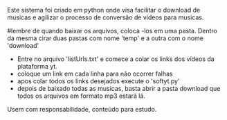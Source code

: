 Este sistema foi criado em python onde visa facilitar o download de musicas e agilizar o processo de conversão de vídeos para musicas.

#lembre de quando baixar os arquivos, coloca -los em uma pasta.
Dentro da mesma cirar duas pastas com nome 'temp' e a outra com o nome 'download'

- Entre no arquivo 'listUrls.txt' e comece a colar os links dos vídeos da plataforma yt.
- coloque um link em cada linha para não ocorrer falhas
- apos colar todos os links desejados execute o 'softyt.py'
- depois de baixado todas as musicas, basta abrir a pasta download que todos os arquivos em formato mp3 estará lá.


Usem com responsabilidade, conteúdo para estudo.
